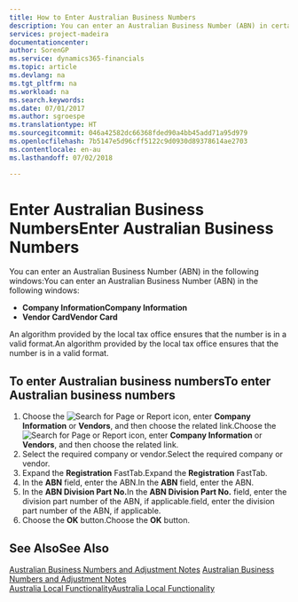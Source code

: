 ```yaml
---
title: How to Enter Australian Business Numbers
description: You can enter an Australian Business Number (ABN) in certain windows.
services: project-madeira
documentationcenter: 
author: SorenGP
ms.service: dynamics365-financials
ms.topic: article
ms.devlang: na
ms.tgt_pltfrm: na
ms.workload: na
ms.search.keywords: 
ms.date: 07/01/2017
ms.author: sgroespe
ms.translationtype: HT
ms.sourcegitcommit: 046a42582dc66368fded90a4bb45add71a95d979
ms.openlocfilehash: 7b5147e5d96cff5122c9d0930d89378614ae2703
ms.contentlocale: en-au
ms.lasthandoff: 07/02/2018

---
```

# <a name="enter-australian-business-numbers"></a><span data-ttu-id="b87e6-103">Enter Australian Business Numbers</span><span class="sxs-lookup"><span data-stu-id="b87e6-103">Enter Australian Business Numbers</span></span>
<span data-ttu-id="b87e6-104">You can enter an Australian Business Number (ABN) in the following windows:</span><span class="sxs-lookup"><span data-stu-id="b87e6-104">You can enter an Australian Business Number (ABN) in the following windows:</span></span>  

- <span data-ttu-id="b87e6-105">**Company Information**</span><span class="sxs-lookup"><span data-stu-id="b87e6-105">**Company Information**</span></span>  
- <span data-ttu-id="b87e6-106">**Vendor Card**</span><span class="sxs-lookup"><span data-stu-id="b87e6-106">**Vendor Card**</span></span>  

<span data-ttu-id="b87e6-107">An algorithm provided by the local tax office ensures that the number is in a valid format.</span><span class="sxs-lookup"><span data-stu-id="b87e6-107">An algorithm provided by the local tax office ensures that the number is in a valid format.</span></span>  

## <a name="to-enter-australian-business-numbers"></a><span data-ttu-id="b87e6-108">To enter Australian business numbers</span><span class="sxs-lookup"><span data-stu-id="b87e6-108">To enter Australian business numbers</span></span>  

1.  <span data-ttu-id="b87e6-109">Choose the ![Search for Page or Report](../../media/ui-search/search_small.png "Search for Page or Report icon") icon, enter **Company Information** or **Vendors**, and then choose the related link.</span><span class="sxs-lookup"><span data-stu-id="b87e6-109">Choose the ![Search for Page or Report](../../media/ui-search/search_small.png "Search for Page or Report icon") icon, enter **Company Information** or **Vendors**, and then choose the related link.</span></span>  
2.  <span data-ttu-id="b87e6-110">Select the required company or vendor.</span><span class="sxs-lookup"><span data-stu-id="b87e6-110">Select the required company or vendor.</span></span>  
3.  <span data-ttu-id="b87e6-111">Expand the **Registration** FastTab.</span><span class="sxs-lookup"><span data-stu-id="b87e6-111">Expand the **Registration** FastTab.</span></span>  
4.  <span data-ttu-id="b87e6-112">In the **ABN** field, enter the ABN.</span><span class="sxs-lookup"><span data-stu-id="b87e6-112">In the **ABN** field, enter the ABN.</span></span>  
5.  <span data-ttu-id="b87e6-113">In the **ABN Division Part No.**</span><span class="sxs-lookup"><span data-stu-id="b87e6-113">In the **ABN Division Part No.**</span></span> <span data-ttu-id="b87e6-114">field, enter the division part number of the ABN, if applicable.</span><span class="sxs-lookup"><span data-stu-id="b87e6-114">field, enter the division part number of the ABN, if applicable.</span></span>  
6.  <span data-ttu-id="b87e6-115">Choose the **OK** button.</span><span class="sxs-lookup"><span data-stu-id="b87e6-115">Choose the **OK** button.</span></span>  

## <a name="see-also"></a><span data-ttu-id="b87e6-116">See Also</span><span class="sxs-lookup"><span data-stu-id="b87e6-116">See Also</span></span>  
 <span data-ttu-id="b87e6-117">[Australian Business Numbers and Adjustment Notes](australian-business-numbers-and-adjustment-notes.md) </span><span class="sxs-lookup"><span data-stu-id="b87e6-117">[Australian Business Numbers and Adjustment Notes](australian-business-numbers-and-adjustment-notes.md) </span></span>  
 [<span data-ttu-id="b87e6-118">Australia Local Functionality</span><span class="sxs-lookup"><span data-stu-id="b87e6-118">Australia Local Functionality</span></span>](australia-local-functionality.md)

